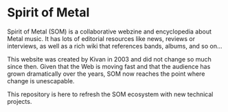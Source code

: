 # Spirit of Metal

Spirit of Metal (SOM) is a collaborative webzine and encyclopedia about Metal music. It has lots of editorial resources like news, reviews or interviews, as well as a rich wiki that references bands, albums, and so on...

This website was created by Kivan in 2003 and did not change so much since then. Given that the Web is moving fast and that the audience has grown dramatically over the years, SOM now reaches the point where change is unescapable.

This repository is here to refresh the SOM ecosystem with new technical projects.
